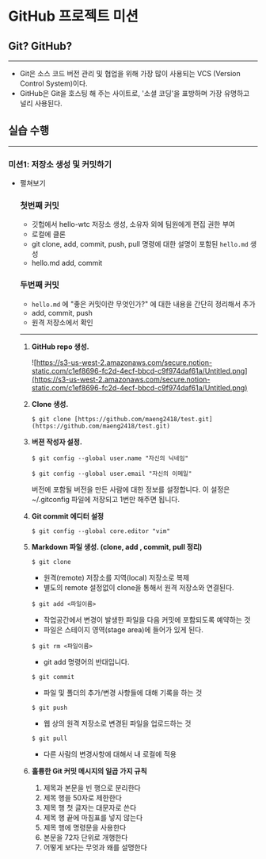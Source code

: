 # GitHub **프로젝트 미션**

## Git? GitHub?

---

- Git은 소스 코드 버전 관리 및 협업을 위해 가장 많이 사용되는 VCS (Version Control System)이다.
- GitHub은 Git을 호스팅 해 주는 사이트로, '소셜 코딩'을 표방하며 가장 유명하고 널리 사용된다.

## **실습 수행**

---

### **미션1: 저장소 생성 및 커밋하기**

- 펼쳐보기

    ### **첫번째 커밋**

    - 깃헙에서 hello-wtc 저장소 생성, 소유자 외에 팀원에게 편집 권한 부여
    - 로컬에 클론
    - git clone, add, commit, push, pull 명령에 대한 설명이 포함된 `hello.md` 생성
    - hello.md add, commit

    ### **두번째 커밋**

    - `hello.md` 에 "좋은 커밋이란 무엇인가?" 에 대한 내용을 간단히 정리해서 추가
    - add, commit, push
    - 원격 저장소에서 확인

    ---

    1. **GitHub repo 생성.**

        ![https://s3-us-west-2.amazonaws.com/secure.notion-static.com/c1ef8696-fc2d-4ecf-bbcd-c9f974daf61a/Untitled.png](https://s3-us-west-2.amazonaws.com/secure.notion-static.com/c1ef8696-fc2d-4ecf-bbcd-c9f974daf61a/Untitled.png)

    2. **Clone 생성.**

        `$ git clone [https://github.com/maeng2418/test.git](https://github.com/maeng2418/test.git)`

    3. **버젼 작성자 설정.**

        `$ git config --global user.name "자신의 닉네임"`

        `$ git config --global user.email "자신의 이메일"`

        버전에 포함될 버전을 만든 사람에 대한 정보를 설정합니다. 이 설정은 ~/.gitconfig 파일에 저장되고 1번만 해주면 됩니다.

    4. **Git commit 에디터 설정**

        `$ git config --global core.editor "vim"`

    5. **Markdown 파일 생성. (clone, add , commit, pull 정리)**

        `$ git clone`

        - 원격(remote) 저장소를 지역(local) 저장소로 복제
        - 별도의 remote 설정없이 clone을 통해서 원격 저장소와 연결된다.

        `$ git add <파일이름>` 

        - 작업공간에서 변경이 발생한 파일을 다음 커밋에 포함되도록 예약하는 것
        - 파일은 스테이지 영역(stage area)에 들어가 있게 된다.

        `$ git rm <파일이름>` 

        - git add 명령어의 반대입니다.

        `$ git commit`

        - 파일 및 폴더의 추가/변경 사항들에 대해 기록을 하는 것

        `$ git push`

        - 웹 상의 원격 저장소로 변경된 파일을 업로드하는 것

        `$ git pull`

        - 다른 사람의 변경사항에 대해서 내 로컬에 적용

    6. **훌륭한 Git 커밋 메시지의 일곱 가지 규칙**
        1. 제목과 본문을 빈 행으로 분리한다
        2. 제목 행을 50자로 제한한다
        3. 제목 행 첫 글자는 대문자로 쓴다
        4. 제목 행 끝에 마침표를 넣지 않는다
        5. 제목 행에 명령문을 사용한다
        6. 본문을 72자 단위로 개행한다
        7. 어떻게 보다는 무엇과 왜를 설명한다